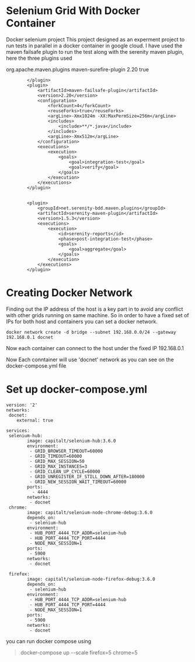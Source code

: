 # Selenium Grid With Docker Container
Docker selenium project
This project designed as an experment project to run tests in parallel in a docker container in google cloud.
I have used the maven failsafe plugin to run the test along with the serenity maven plugin, here the three plugins used

<plugin>
				<groupId>org.apache.maven.plugins</groupId>
				<artifactId>maven-surefire-plugin</artifactId>
				<version>2.20</version>
				<configuration>
					<skip>true</skip>
				</configuration>

			</plugin>
			<plugin>
				<artifactId>maven-failsafe-plugin</artifactId>
				<version>2.20</version>
				<configuration>
					<forkCount>4</forkCount>
					<reuseForks>true</reuseForks>
					<argLine>-Xmx1024m -XX:MaxPermSize=256m</argLine>
					<includes>
						<include>**/*.java</include>
					</includes>
					<argLine>-Xmx512m</argLine>
				</configuration>
				<executions>
					<execution>
						<goals>
							<goal>integration-test</goal>
							<goal>verify</goal>
						</goals>
					</execution>
				</executions>
			</plugin>


			<plugin>
				<groupId>net.serenity-bdd.maven.plugins</groupId>
				<artifactId>serenity-maven-plugin</artifactId>
				<version>1.5.3</version>
				<executions>
					<execution>
						<id>serenity-reports</id>
						<phase>post-integration-test</phase>
						<goals>
							<goal>aggregate</goal>
						</goals>
					</execution>
				</executions>
			</plugin>
			
<h1>Creating Docker Network</h1>
Finding out the IP address of the host is a key part in to avoid any conflict with other grids running on same machine. So in order to have a fixed set of IPs for both host and containers you can set a docker network.

```docker network create -d bridge --subnet 192.168.0.0/24 --gateway 192.168.0.1 docnet```

Now each container can connect to the host under the fixed IP 192.168.0.1

Now Each conntainer will use 'docnet' network as you can see on the docker-compose.yml file
      
<h1>Set up docker-compose.yml</h1>

``` 
version: '2'
networks:
 docnet:
    external: true

services:
 selenium-hub:
        image: capitalt/selenium-hub:3.6.0
        environment:
         - GRID_BROWSER_TIMEOUT=60000
         - GRID_TIMEOUT=60000
         - GRID_MAX_SESSION=50
         - GRID_MAX_INSTANCES=3
         - GRID_CLEAN_UP_CYCLE=60000
         - GRID_UNREGISTER_IF_STILL_DOWN_AFTER=180000
         - GRID_NEW_SESSION_WAIT_TIMEOUT=60000
        ports:
          - 4444
        networks:
         - docnet
 chrome:
        image: capitalt/selenium-node-chrome-debug:3.6.0
        depends_on:
         - selenium-hub
        environment:
         - HUB_PORT_4444_TCP_ADDR=selenium-hub
         - HUB_PORT_4444_TCP_PORT=4444
         - NODE_MAX_SESSION=1
        ports:
         - 5900
        networks:
         - docnet

 firefox:
        image: capitalt/selenium-node-firefox-debug:3.6.0
        depends_on:
         - selenium-hub
        environment:
         - HUB_PORT_4444_TCP_ADDR=selenium-hub
         - HUB_PORT_4444_TCP_PORT=4444
         - NODE_MAX_SESSION=1
        ports:
         - 5900
        networks:
         - docnet

```
you can run docker compose using 
>docker-compose up --scale firefox=5 chrome=5
